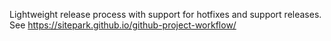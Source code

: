 Lightweight release process with support for hotfixes and support releases. See https://sitepark.github.io/github-project-workflow/